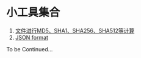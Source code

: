 # 小工具集合

1. [文件进行MD5、SHA1、SHA256、SHA512等计算](https://liuli-happyday.github.io/encrypt/)
2. [JSON format](https://liuli-happyday.github.io/json-formatter/)

To be Continued...
